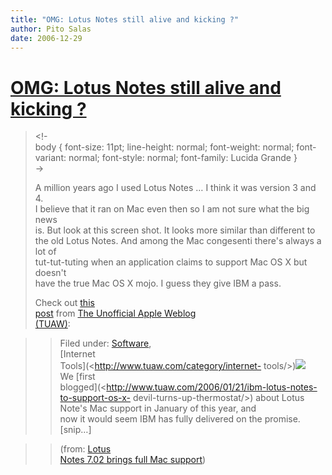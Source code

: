 ```yaml
---
title: "OMG: Lotus Notes still alive and kicking ?"
author: Pito Salas
date: 2006-12-29
---
```

# [OMG: Lotus Notes still alive and kicking ?](None)



>
> <!-  
>  body { font-size: 11pt; line-height: normal; font-weight: normal; font-
> variant: normal; font-style: normal; font-family: Lucida Grande }  
>  ->
>
> A million years ago I used Lotus Notes … I think it was version 3 and 4.  
>  I believe that it ran on Mac even then so I am not sure what the big news  
>  is. But look at this screen shot. It looks more similar than different to  
>  the old Lotus Notes. And among the Mac congesenti there's always a lot of  
>  tut-tut-tuting when an application claims to support Mac OS X but doesn't  
>  have the true Mac OS X mojo. I guess they give IBM a pass.
>
> Check out [this  
>  post](<http://feeds.tuaw.com/~r/weblogsinc/tuaw/~3/68102824/>) from [The
> Unofficial Apple Weblog  
>  (TUAW)](<http://www.tuaw.com>):
>

>> Filed under: [Software](<http://www.tuaw.com/category/software/>),  
>  [Internet  
>  Tools](<http://www.tuaw.com/category/internet-
> tools/>)![](https://i0.wp.com/www.blogsmithmedia.com/www.tuaw.com/media/2006/12/lotusmac.jpg?w=584)  
>  We [first  
>  blogged](<http://www.tuaw.com/2006/01/21/ibm-lotus-notes-to-support-os-x-
> devil-turns-up-thermostat/>) about Lotus Note's Mac support in January of
> this year, and  
>  now it would seem IBM has fully delivered on the promise. [snip…]
>>

>> (from: [Lotus  
>  Notes 7.02 brings full Mac
> support](<http://feeds.tuaw.com/~r/weblogsinc/tuaw/~3/68102824/>))


